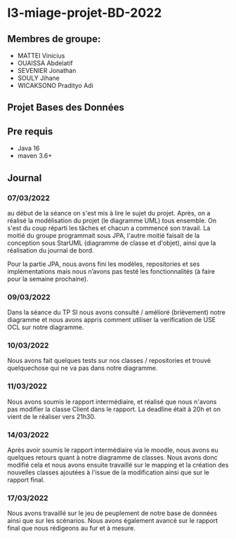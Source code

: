 # l3-miage-projet-BD-2022

## Membres de groupe:
* MATTEI Vinicius
* OUAISSA Abdelatif
* SEVENIER Jonathan
* SOULY Jihane
* WICAKSONO Pradityo Adi


## Projet Bases des Données


## Pre requis
* Java 16
* maven 3.6+


## Journal
### 07/03/2022
au début de la séance on s'est mis à lire le sujet du projet. Après, on a réalisé la modélisation du projet (le diagramme UML) tous ensemble. On s'est du coup réparti les tâches et chacun a commencé son travail. La moitié du groupe programmait sous JPA, l'autre moitié faisait de la conception sous StarUML (diagramme de classe et d'objet), ainsi que la réalisation du journal de bord. 

Pour la partie JPA, nous avons fini les modèles, repositories et ses implémentations mais nous n’avons pas testé les fonctionnalités (à faire pour la semaine prochaine).


### 09/03/2022
Dans la séance du TP SI nous avons consulté / amélioré (brièvement) notre diagramme et nous avons appris comment utiliser la verification de USE OCL sur notre diagramme.

### 10/03/2022
Nous avons fait quelques tests sur nos classes / repositories et trouvé quelquechose qui ne va pas dans notre diagramme.

### 11/03/2022
Nous avons soumis le rapport intermédiaire, et réalisé que nous n'avons pas modifier la classe Client dans le rapport. La deadline était à 20h et on vient de le réaliser vers 21h30.

### 14/03/2022
Après avoir soumis le rapport intermédiaire via le moodle, nous avons eu quelques retours quant à notre diagramme de classes. Nous avons donc modifié cela et nous avons ensuite travaillé sur le mapping et la création des nouvelles classes ajoutées à l'issue de la modification ainsi que sur le rapport final.

### 17/03/2022
Nous avons travaillé sur le jeu de peuplement de notre base de données ainsi que sur les scénarios. Nous avons également avancé sur le rapport final que nous rédigeons au fur et à mesure.

